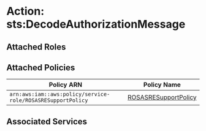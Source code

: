 # Action: sts:DecodeAuthorizationMessage

## Attached Roles

## Attached Policies

| Policy ARN | Policy Name |
|------------|-------------|
| `arn:aws:iam::aws:policy/service-role/ROSASRESupportPolicy` | [ROSASRESupportPolicy](../policies.md#rosasresupportpolicy) |

## Associated Services

